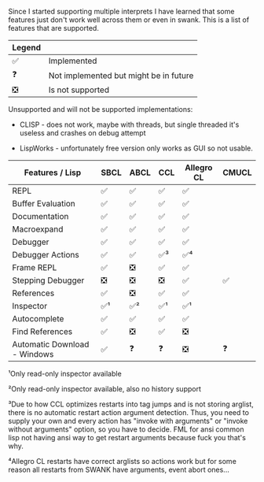 Since I started supporting multiple interprets I have learned that some features just don't work well across them or even in swank. 
This is a list of features that are supported.

| Legend |                                        |
|--------|----------------------------------------|
| ✅️     | Implemented                            |
| ❓      | Not implemented but might be in future |
| ❎      | Is not supported                       |

Unsupported and will not be supported implementations:

* CLISP - does not work, maybe with threads, but single threaded it's useless and crashes on debug attempt

* LispWorks - unfortunately free version only works as GUI so not usable. 

| Features / Lisp              | SBCL | ABCL | CCL  | Allegro CL | CMUCL |
|------------------------------|------|------|------|------------|-------|
| REPL                         | ✅️   | ✅️   | ✅️   | ✅️         |       |
| Buffer Evaluation            | ✅️   | ✅️   | ✅️   | ✅️         |       |
| Documentation                | ✅    | ✅    | ✅️   | ✅️         |       |
| Macroexpand                  | ✅    | ✅    | ✅️   | ✅️         |       |
| Debugger                     | ✅    | ✅    | ✅️   | ✅          |       |
| Debugger Actions             | ✅    | ✅    | ✅️³️ | ✅⁴         |       |
| Frame REPL                   | ✅    | ❎    | ✅️   | ✅          |       |
| Stepping Debugger            | ❎    | ❎    | ❎    | ✅          | ✅     |
| References                   | ✅    | ❎    | ✅️   | ✅️         |       |
| Inspector                    | ✅¹   | ✅²   | ✅️¹  | ✅️¹        |       |
| Autocomplete                 | ✅    | ✅    | ✅    | ✅          |       |
| Find References              | ✅    | ❎    | ✅️   | ❎          |       |
| Automatic Download - Windows | ✅    | ❓    | ❓    | ❎          | ❓     |

¹Only read-only inspector available

²Only read-only inspector available, also no history support

³️Due to how CCL optimizes restarts into tag jumps and is not storing arglist, 
there is no automatic restart action argument detection. 
Thus, you need to supply your own and every action has "invoke with arguments" or "invoke without arguments"
option, so you have to decide. FML for ansi common lisp not having ansi way to get restart
arguments because fuck you that's why. 

⁴Allegro CL restarts have correct arglists so actions work but for some reason all restarts from SWANK have arguments,
event abort ones... 